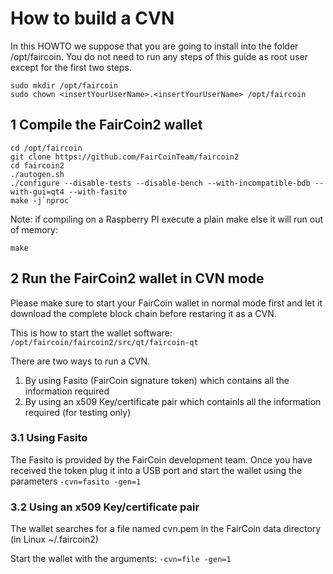 # How to build a CVN
In this HOWTO we suppose that you are going to install into the folder /opt/faircoin. You do not need to run any steps of this guide as root user except for the first two steps.
```
sudo mkdir /opt/faircoin
sudo chown <insertYourUserName>.<insertYourUserName> /opt/faircoin
```
## 1 Compile the FairCoin2 wallet
```
cd /opt/faircoin
git clone https://github.com/FairCoinTeam/faircoin2
cd faircoin2
./autogen.sh
./configure --disable-tests --disable-bench --with-incompatible-bdb --with-gui=qt4 --with-fasito
make -j`nproc`
```

Note: if compiling on a Raspberry PI execute a plain make else it will run out of memory:  
```
make
```

## 2 Run the FairCoin2 wallet in CVN mode
Please make sure to start your FairCoin wallet in normal mode first and let it download the complete block chain before restaring it as a CVN.

This is how to start the wallet software:  
```/opt/faircoin/faircoin2/src/qt/faircoin-qt ```

There are two ways to run a CVN.  
1. By using Fasito (FairCoin signature token) which contains all the information required  
2. By using an x509 Key/certificate pair which containls all the information required (for testing only)  

### 3.1 Using Fasito
The Fasito is provided by the FairCoin development team. Once you have received the token plug it into a USB port and start the wallet using the parameters ```-cvn=fasito -gen=1 ```
### 3.2 Using an x509 Key/certificate pair
The wallet searches for a file named cvn.pem in the FairCoin data directory (in Linux ~/.faircoin2)

Start the wallet with the arguments: ```-cvn=file -gen=1 ```

